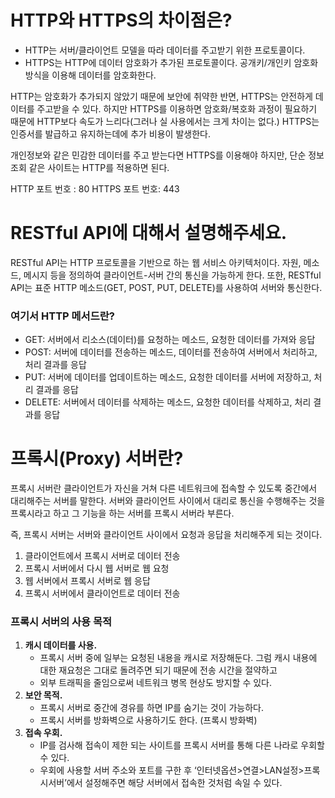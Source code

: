# HTTP와 HTTPS의 차이점은?

- HTTP는 서버/클라이언트 모델을 따라 데이터를 주고받기 위한 프로토콜이다.
- HTTPS는 HTTP에 데이터 암호화가 추가된 프로토콜이다. 공개키/개인키 암호화 방식을 이용해 데이터를 암호화한다.

HTTP는 암호화가 추가되지 않았기 때문에 보안에 취약한 반면, HTTPS는 안전하게 데이터를 주고받을 수 있다. 하지만 HTTPS를 이용하면 암호화/복호화 과정이 필요하기 때문에 HTTP보다 속도가 느리다(그러나 실 사용에서는 크게 차이는 없다.) HTTPS는 인증서를 발급하고 유지하는데에 추가 비용이 발생한다.

개인정보와 같은 민감한 데이터를 주고 받는다면 HTTPS를 이용해야 하지만, 단순 정보 조회 같은 사이트는 HTTP를 적용하면 된다.

HTTP 포트 번호 : 80
HTTPS 포트 번호: 443

# RESTful API에 대해서 설명해주세요.

RESTful API는 HTTP 프로토콜을 기반으로 하는 웹 서비스 아키텍처이다. 자원, 메소드, 메시지 등을 정의하여 클라이언트-서버 간의 통신을 가능하게 한다. 또한, RESTful API는 표준 HTTP 메소드(GET, POST, PUT, DELETE)를 사용하여 서버와 통신한다.

### 여기서 HTTP 메서드란?

- GET: 서버에서 리소스(데이터)를 요청하는 메소드, 요청한 데이터를 가져와 응답
- POST: 서버에 데이터를 전송하는 메소드, 데이터를 전송하여 서버에서 처리하고, 처리 결과를 응답
- PUT: 서버에 데이터를 업데이트하는 메소드, 요청한 데이터를 서버에 저장하고, 처리 결과를 응답
- DELETE: 서버에서 데이터를 삭제하는 메소드, 요청한 데이터를 삭제하고, 처리 결과를 응답

# 프록시(Proxy) 서버란?

프록시 서버란 클라이언트가 자신을 거쳐 다른 네트워크에 접속할 수 있도록 중간에서 대리해주는 서버를 말한다. 서버와 클라이언트 사이에서 대리로 통신을 수행해주는 것을 프록시라고 하고 그 기능을 하는 서버를 프록시 서버라 부른다.

즉, 프록시 서버는 서버와 클라이언트 사이에서 요청과 응답을 처리해주게 되는 것이다.

1. 클라이언트에서 프록시 서버로 데이터 전송
2. 프록시 서버에서 다시 웹 서버로 웹 요청
3. 웹 서버에서 프록시 서버로 웹 응답
4. 프록시 서버에서 클라이언트로 데이터 전송

### 프록시 서버의 사용 목적

1. **캐시 데이터를 사용.**
    - 프록시 서버 중에 일부는 요청된 내용을 캐시로 저장해둔다. 그럼 캐시 내용에 대한 재요청은 그대로 돌려주면 되기 때문에 전송 시간을 절약하고
    - 외부 트래픽을 줄임으로써 네트워크 병목 현상도 방지할 수 있다.
2. **보안 목적.**
    - 프록시 서버로 중간에 경유를 하면 IP를 숨기는 것이 가능하다.
    - 프록시 서버를 방화벽으로 사용하기도 한다. (프록시 방화벽)
3. **접속 우회.**
    - IP를 검사해 접속이 제한 되는 사이트를 프록시 서버를 통해 다른 나라로 우회할 수 있다.
    - 우회에 사용할 서버 주소와 포트를 구한 후 ‘인터넷옵션>연결>LAN설정>프록시서버’에서 설정해주면 해당 서버에서 접속한 것처럼 속일 수 있다.
